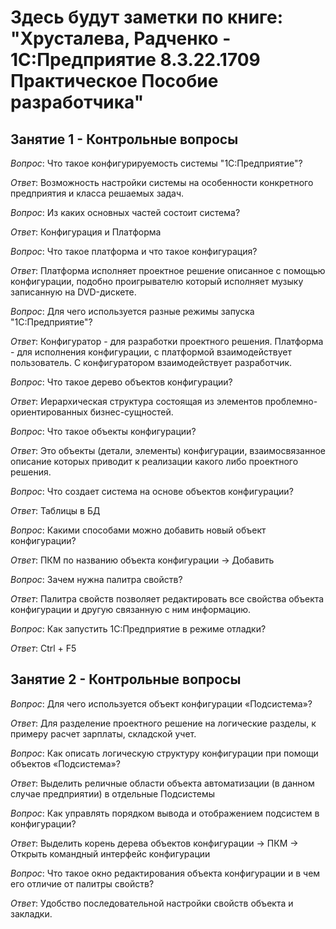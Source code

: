 # Здесь будут заметки по книге: "Хрусталева, Радченко - 1С:Предприятие 8.3.22.1709 Практическое Пособие разработчика"

## Занятие 1 - Контрольные вопросы
*Вопрос*: Что такое конфигурируемость системы "1С:Предприятие"?

*Ответ*: Возможность настройки системы на особенности конкретного предприятия и класса решаемых задач.

*Вопрос*: Из каких основных частей состоит система?

*Ответ*: Конфигурация и Платформа

*Вопрос*: Что такое платформа и что такое конфигурация?

*Ответ*: Платформа исполняет проектное решение описанное с помощью конфигурации, подобно проигрывателю который исполняет музыку записанную на DVD-дискете.

*Вопрос*: Для чего используется разные режимы запуска "1C:Предприятие"?

*Ответ*: Конфигуратор - для разработки проектного решения. Платформа - для исполнения конфигурации, с платформой взаимодействует пользователь. С конфигуратором взаимодействует разработчик.

*Вопрос*: Что такое дерево объектов конфигурации?

*Ответ*: Иерархическая структура состоящая из элементов проблемно-ориентированных бизнес-сущностей.

*Вопрос*: Что такое объекты конфигурации?

*Ответ*: Это объекты (детали, элементы) конфигурации, взаимосвязанное описание которых приводит к реализации какого либо проектного решения.

*Вопрос*: Что создает система на основе объектов конфигурации?

*Ответ*: Таблицы в БД

*Вопрос*: Какими способами можно добавить новый объект конфигурации? 

*Ответ*: ПКМ по названию объекта конфигурации -> Добавить

*Вопрос*: Зачем нужна палитра свойств?

*Ответ*: Палитра свойств позволяет редактировать все свойства объекта конфигурации и другую связанную с ним информацию.

*Вопрос*: Как запустить 1С:Предприятие в режиме отладки?

*Ответ*: Ctrl + F5

## Занятие 2 - Контрольные вопросы

*Вопрос*: Для чего используется объект конфигурации «Подсистема»?

*Ответ*: Для разделение проектного решение на логические разделы, к примеру расчет зарплаты, складской учет.

*Вопрос*: Как описать логическую структуру конфигурации при помощи объектов «Подсистема»?

*Ответ*: Выделить реличные области объекта автоматизации (в данном случае предприятии) в отдельные Подсистемы

*Вопрос*: Как управлять порядком вывода и отображением подсистем в конфигурации?

*Ответ*: Выделить корень дерева объектов конфигурации -> ПКМ -> Открыть командный интерфейс конфигурации

*Вопрос*: Что такое окно редактирования объекта конфигурации и в чем его отличие от палитры свойств?

*Ответ*: Удобство последовательной настройки свойств объекта и закладки.

